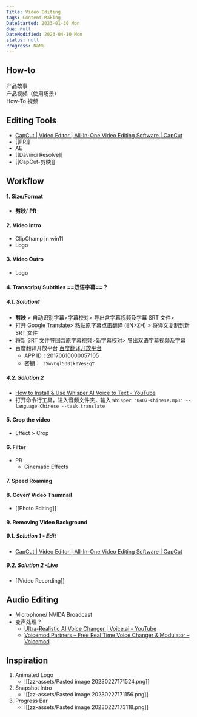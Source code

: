 ```yaml
---
Title: Video Editing
tags: Content-Making
DateStarted: 2023-01-30 Mon
due: null
DateModified: 2023-04-10 Mon
status: null
Progress: NaN%
---
```


## How-to

产品故事  
产品视频（使用场景）  
How-To 视频

## Editing Tools

- [CapCut | Video Editor | All-In-One Video Editing Software | CapCut](https://www.capcut.com/editor?article_title=&article_type=&from_page=article_page&__action_from=page_header&enter_from=signup&__from_page=work_space&scenario=youtube_ads)
- [[PR]]
- AE
- [[Davinci Resolve]]
- [[CapCut-剪映]]

## Workflow

#### 1. Size/Format

- **剪映**/ **PR**

#### 2. Video Intro

- ClipChamp in win11
- Logo

#### 3. Video Outro

- Logo

#### 4. Transcript/ Subtitles ==双语字幕==？

##### 4.1. Solution1

- **剪映** > 自动识别字幕>字幕校对> 导出含字幕视频及字幕 SRT 文件>
- 打开 Google Translate> 粘贴原字幕点击翻译 (EN>ZH) > 将译文复制到新 SRT 文件
- 将新 SRT 文件导回含原字幕视频>新字幕校对> 导出双语字幕视频及字幕
- 百度翻译开放平台 [百度翻译开放平台](http://api.fanyi.baidu.com/)
  - APP ID：20170610000057105
  - 密钥：`_3SwvOql530jk0VesEgY`

##### 4.2. Solution 2

- [How to Install & Use Whisper AI Voice to Text - YouTube](https://www.youtube.com/watch?v=ABFqbY_rmEk)
- 打开命令行工具，进入音频文件夹，输入 `Whisper "0407-Chinese.mp3" --language Chinese --task translate`

#### 5. Crop the video

- Effect > Crop

#### 6. Filter

- PR
  - Cinematic Effects

#### 7. Speed Roaming

#### 8. Cover/ Video Thumnail

- [[Photo Editing]]

#### 9. Removing Video Background

##### 9.1. Solution 1 - Edit

- [CapCut | Video Editor | All-In-One Video Editing Software | CapCut](https://www.capcut.com/editor?article_title=&article_type=&from_page=article_page&__action_from=page_header&enter_from=signup&__from_page=work_space&scenario=youtube_ads)

##### 9.2. Solution 2 -Live

- [[Video Recording]]

## Audio Editing

- Microphone/ NVIDA Broadcast
- 变声处理？
  - [Ultra-Realistic AI Voice Changer | Voice.ai - YouTube](https://www.youtube.com/watch?v=nb3R30b-uhc)
  - [Voicemod Partners – Free Real Time Voice Changer & Modulator – Voicemod](https://www.voicemod.net/voicemod-partners/?utm_source=VMAMBASSADORS&utm_campaign=6023c486c498e&refn=Kevin+Stratvert&tracking_id=SC16IH4INkCsskrPPT8mTkyaomoWKdJE)

## Inspiration

1. Animated Logo
   - ![[zz-assets/Pasted image 20230227171524.png]]
2. Snapshot Intro
   - ![[zz-assets/Pasted image 20230227171156.png]]
3. Progress Bar
   - ![[zz-assets/Pasted image 20230227173118.png]]
